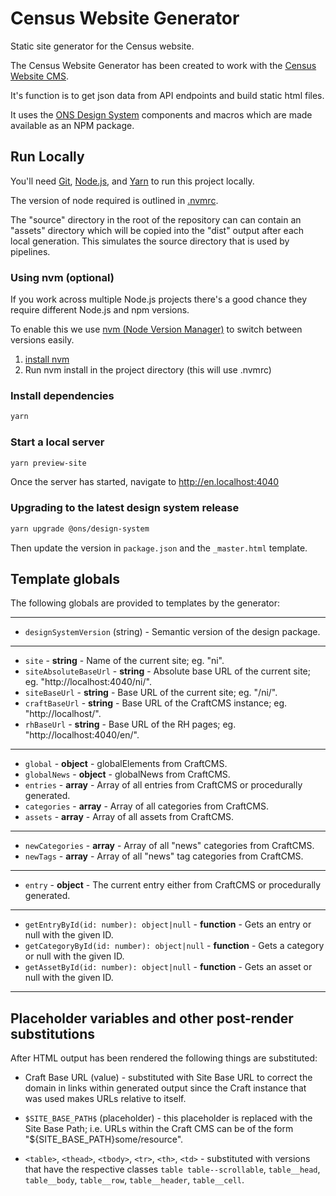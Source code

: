 # Census Website Generator
Static site generator for the Census website.

The Census Website Generator has been created to work with the [Census Website CMS](https://github.com/ONSdigital/census-website-cms).

It's function is to get json data from API endpoints and build static html files.

It uses the [ONS Design System](https://github.com/ONSdigital/design-system) components and macros which are made available as an NPM package.

## Run Locally

You'll need [Git](https://help.github.com/articles/set-up-git/), [Node.js](https://nodejs.org/en/), and [Yarn](https://yarnpkg.com/en/docs/getting-started) to run this project locally.

The version of node required is outlined in [.nvmrc](./.nvmrc).

The "source" directory in the root of the repository can can contain an "assets" directory which will be copied into the "dist" output after each local generation. This simulates the source directory that is used by pipelines.

### Using nvm (optional)

If you work across multiple Node.js projects there's a good chance they require different Node.js and npm versions.

To enable this we use [nvm (Node Version Manager)](https://github.com/creationix/nvm) to switch between versions easily.

1. [install nvm](https://github.com/creationix/nvm#installation)
2. Run nvm install in the project directory (this will use .nvmrc)

### Install dependencies

```bash
yarn
```

### Start a local server

```bash
yarn preview-site
```

Once the server has started, navigate to <http://en.localhost:4040>


### Upgrading to the latest design system release

```bash
yarn upgrade @ons/design-system
```

Then update the version in `package.json` and the `_master.html` template.


## Template globals

The following globals are provided to templates by the generator:

---
  - `designSystemVersion` (string) - Semantic version of the design package.
---
  - `site` - **string** - Name of the current site; eg. "ni".
  - `siteAbsoluteBaseUrl` - **string** - Absolute base URL of the current site; eg. "http://localhost:4040/ni/".
  - `siteBaseUrl` - **string** - Base URL of the current site; eg. "/ni/".
  - `craftBaseUrl` - **string** - Base URL of the CraftCMS instance; eg. "http://localhost/".
  - `rhBaseUrl` - **string** - Base URL of the RH pages; eg. "http://localhost:4040/en/".
---
  - `global` - **object** - globalElements from CraftCMS.
  - `globalNews` - **object** - globalNews from CraftCMS.
  - `entries` - **array** - Array of all entries from CraftCMS or procedurally generated.
  - `categories` - **array** - Array of all categories from CraftCMS.
  - `assets` - **array** - Array of all assets from CraftCMS.
---
  - `newCategories` - **array** - Array of all "news" categories from CraftCMS.
  - `newTags` - **array** - Array of all "news" tag categories from CraftCMS.
---
  - `entry` - **object** - The current entry either from CraftCMS or procedurally generated.
---
  - `getEntryById(id: number): object|null` - **function** - Gets an entry or null with the given ID.
  - `getCategoryById(id: number): object|null` - **function** - Gets a category or null with the given ID.
  - `getAssetById(id: number): object|null` - **function** - Gets an asset or null with the given ID.
---


## Placeholder variables and other post-render substitutions

After HTML output has been rendered the following things are substituted:

- Craft Base URL (value) - substituted with Site Base URL to correct the domain in links within generated output since the Craft instance that was used makes URLs relative to itself.

- `$SITE_BASE_PATH$` (placeholder) - this placeholder is replaced with the Site Base Path; i.e. URLs within the Craft CMS can be of the form "${SITE_BASE_PATH}some/resource".

- `<table>`, `<thead>`, `<tbody>`, `<tr>`, `<th>`, `<td>` - substituted with versions that have the respective classes `table table--scrollable`, `table__head`, `table__body`, `table__row`, `table__header`, `table__cell`.

